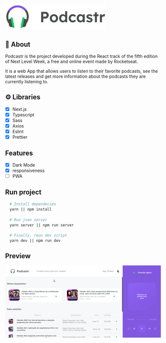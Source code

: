 # ![Logo](public/logo.svg)
## 📝 About
Podcastr is the project developed during the React track of the fifth edition of Next Level Week, a free and online event made by Rocketseat.

It is a web App that allows users to listen to their favorite podcasts, see the latest releases and get more information about the podcasts they are currently listening to.
## ⚙️ Libraries
- [x] Next.js
- [x] Typescript
- [x] Sass
- [x] Axios
- [x] Eslint
- [x] Prettier

## Features
- [x] Dark Mode
- [x] responsiveness
- [ ] PWA

## Run project
```bash
  # Install dependecies
  yarn || npm install

  # Run json server
  yarn server || npm run server

  # Finally, reun dev script
  yarn dev || npm run dev
```

## Preview
![Preview](.github/preview.gif)